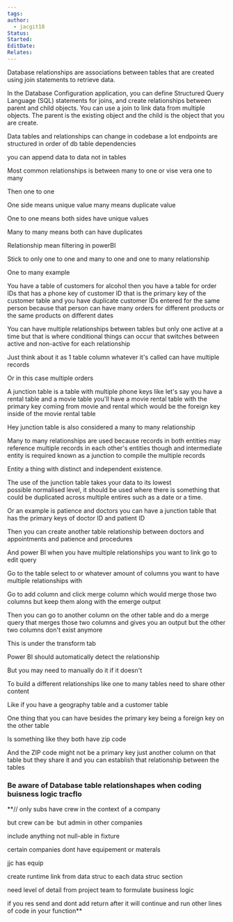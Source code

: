 ```yaml
---
tags: 
author:
  - jacgit18
Status: 
Started: 
EditDate: 
Relates:
---
```

Database relationships are associations between tables that are created using join statements to retrieve data. 

In the Database Configuration application, you can define Structured Query Language (SQL) statements for joins, and create relationships between parent and child objects. You can use a join to link data from multiple objects. The parent is the existing object and the child is the object that you are create. 




Data tables and relationships can change in codebase a lot endpoints are structured in order of db table dependencies  


you can append data to data not in tables 

Most common relationships is between many to one or vise vera one to many 

Then one to one 


One side means unique value many means duplicate value 




One to one means both sides have unique values  

Many to many means both can have duplicates  

Relationship mean filtering in powerBI 

Stick to only one to one and many to one and one to many relationship  



One to many example 

You have a table of customers for alcohol then you have a table for order IDs that has a phone key of customer ID that is the primary key of the customer table and you have duplicate customer IDs entered for the same person because that person can have many orders for different products or the same products on different dates 

You can have multiple relationships between tables but only one active at a time but that is where conditional things can occur that switches between active and non-active for each relationship  

Just think about it as 1 table column whatever it's called can have multiple records 

Or in this case multiple orders 

A junction table is a table with multiple phone keys like let's say you have a rental table and a movie table you'll have a movie rental table with the primary key coming from movie and rental which would be the foreign key inside of the movie rental table 

Hey junction table is also considered a many to many relationship 

Many to many relationships are used because records in both entities may reference multiple records in each other's entities though and intermediate entity is required known as a junction to compile the multiple records 

Entity a thing with distinct and independent existence. 

The use of the junction table takes your data to its lowest possible normalised level, it should be used where there is something that could be duplicated across multiple entires such as a date or a time. 

Or an example is patience and doctors you can have a junction table that has the primary keys of doctor ID and patient ID 

Then you can create another table relationship between doctors and appointments and patience and procedures 





And power BI when you have multiple relationships you want to link go to edit query  

Go to the table select to or whatever amount of columns you want to have multiple relationships with 

Go to add column and click merge column which would merge those two columns but keep them along with the emerge output 

Then you can go to another column on the other table and do a merge query that merges those two columns and gives you an output but the other two columns don't exist anymore 

This is under the transform tab 

Power BI should automatically detect the relationship 

But you may need to manually do it if it doesn't




To build a different relationships like one to many tables need to share other content 

Like if you have a geography table and a customer table 

One thing that you can have besides the primary key being a foreign key on the other table 

Is something like they both have zip code 

And the ZIP code might not be a primary key just another column on that table but they share it and you can establish that relationship between the tables


### Be aware of Database table relationshapes when coding buisness logic tracflo


**// only subs have crew in the context of a company  

but crew can be  but admin in other companies  

include anything not null-able in fixture  

certain companies dont have equipement or materals  

jjc has equip 

create runtime link from data struc to each data struc section 

need level of detail from project team to formulate business logic 

if you res send and dont add return after it will continue and run other lines of code in your function**
